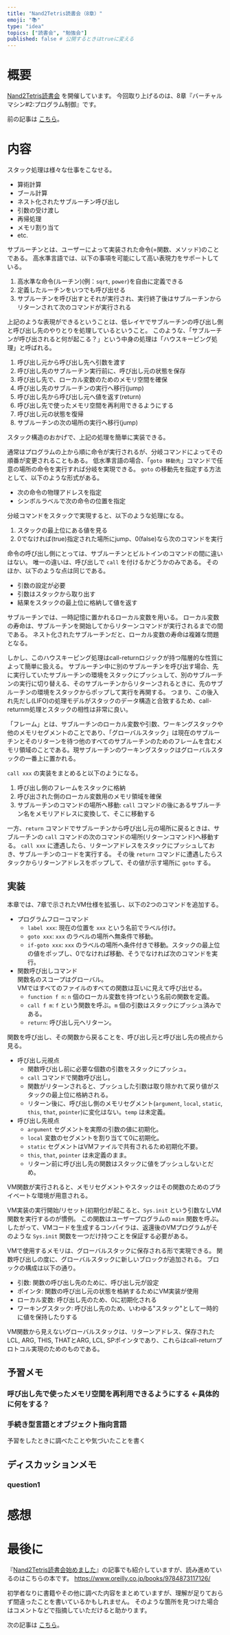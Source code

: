 ```yaml
---
title: "Nand2Tetris読書会（8章）"
emoji: "📚"
type: "idea"
topics: ["読書会", "勉強会"]
published: false # 公開するときはtrueに変える
---
```


# 概要

[Nand2Tetris読書会](https://zenn.dev/tomom1_s/articles/nand2tetris-00) を開催しています。
今回取り上げるのは、8章『バーチャルマシン#2:プログラム制御』です。

前の記事は [こちら](https://zenn.dev/tomom1_s/articles/nand2tetris-07)。

# 内容

スタック処理は様々な仕事をこなせる。
- 算術計算
- ブール計算
- ネスト化されたサブルーチン呼び出し
- 引数の受け渡し
- 再帰処理
- メモリ割り当て
- etc.

サブルーチンとは、ユーザーによって実装された命令(=関数、メソッド)のことである。
高水準言語では、以下の事項を可能にして高い表現力をサポートしている。
1. 高水準な命令(ルーチン)(例：`sqrt`, `power`)を自由に定義できる
1. 定義したルーチンをいつでも呼び出せる
1. サブルーチンを呼び出すとそれが実行され、実行終了後はサブルーチンからリターンされて次のコマンドが実行される

上記のような表現ができるということは、低レイヤでサブルーチンの呼び出し側と呼び出し先のやりとりを処理しているということ。
このような、「サブルーチンが呼び出されると何が起こる？」という中身の処理は「ハウスキーピング処理」と呼ばれる。
1. 呼び出し元から呼び出し先へ引数を渡す
1. 呼び出し先のサブルーチン実行前に、呼び出し元の状態を保存
1. 呼び出し先で、ローカル変数のためのメモリ空間を確保
1. 呼び出し先のサブルーチンの実行へ移行(jump)
1. 呼び出し先から呼び出し元へ値を返す(return)
1. 呼び出し先で使ったメモリ空間を再利用できるようにする
1. 呼び出し元の状態を復帰
1. サブルーチンの次の場所の実行へ移行(jump)

スタック構造のおかげで、上記の処理を簡単に実装できる。

通常はプログラムの上から順に命令が実行されるが、分岐コマンドによってその順番が変更されることもある。
低水準言語の場合、「`goto 移動先`」コマンドで任意の場所の命令を実行すれば分岐を実現できる。
`goto` の移動先を指定する方法として、以下のような形式がある。
- 次の命令の物理アドレスを指定
- シンボルラベルで次の命令の位置を指定

分岐コマンドをスタックで実現すると、以下のような処理になる。
1. スタックの最上位にある値を見る
2. 0でなければ(true)指定された場所にjump、0(false)なら次のコマンドを実行

命令の呼び出し側にとっては、サブルーチンとビルトインのコマンドの間に違いはない。
唯一の違いは、呼び出しで `call` を付けるかどうかのみである。
そのほか、以下のような点は同じである。
- 引数の設定が必要
- 引数はスタックから取り出す
- 結果をスタックの最上位に格納して値を返す

サブルーチンでは、一時記憶に置かれるローカル変数を用いる。
ローカル変数の寿命は、サブルーチンを開始してからリターンコマンドが実行されるまでの間である。
ネスト化されたサブルーチンだと、ローカル変数の寿命は複雑な問題となる。

しかし、このハウスキーピング処理はcall-returnロジックが持つ階層的な性質によって簡単に扱える。
サブルーチン中に別のサブルーチンを呼び出す場合、先に実行していたサブルーチンの環境をスタックにプッシュして、別のサブルーチンの実行に切り替える、そのサブルーチンからリターンされるときに、先のサブルーチンの環境をスタックからポップして実行を再開する。
つまり、この後入れ先だし(LIFO)の処理モデルがスタックのデータ構造と合致するため、call-returnm処理とスタックの相性は非常に良い。

「フレーム」とは、サブルーチンのローカル変数や引数、ワーキングスタックや他のメモリセグメントのことであり、「グローバルスタック」は現在のサブルーチンとそのリターンを待つ他のすべてのサブルーチンのためのフレームを含むメモリ領域のことである。現サブルーチンのワーキングスタックはグローバルスタックの一番上に置かれる。

`call xxx` の実装をまとめると以下のようになる。
1. 呼び出し側のフレームをスタックに格納
1. 呼び出された側のローカル変数用のメモリ領域を確保
1. サブルーチンのコマンドの場所へ移動: `call` コマンドの後にあるサブルーチン名をメモリアドレスに変換して、そこに移動する

一方、`return` コマンドでサブルーチンから呼び出し元の場所に戻るときは、サブルーチンの `call` コマンドの次のコマンドの場所(リターンコマンド)へ移動する。
`call xxx` に遭遇したら、リターンアドレスをスタックにプッシュしておき、サブルーチンのコードを実行する。
その後 `return` コマンドに遭遇したらスタックからリターンアドレスをポップして、その値が示す場所に `goto` する。

## 実装

本章では、7章で示されたVM仕様を拡張し、以下の2つのコマンドを追加する。

- プログラムフローコマンド
  - `label xxx`: 現在の位置を `xxx` という名前でラベル付け。
  - `goto xxx`: `xxx` のラベルの場所へ無条件で移動。
  - `if-goto xxx`: `xxx` のラベルの場所へ条件付きで移動。スタックの最上位の値をポップし、0でなければ移動、そうでなければ次のコマンドを実行。
- 関数呼び出しコマンド  
関数名のスコープはグローバル。  
VMではすべてのファイルのすべての関数は互いに見えて呼び出せる。
  - `function f n`: `n` 個のローカル変数を持つfという名前の関数を定義。
  - `call f m`: `f` という関数を呼ぶ。`m` 個の引数はスタックにプッシュ済みである。
  - `return`: 呼び出し元へリターン。

関数を呼び出し、その関数から戻ることを、呼び出し元と呼び出し先の視点から見る。

- 呼び出し元視点
  - 関数呼び出し前に必要な個数の引数をスタックにプッシュ。
  - `call` コマンドで関数呼び出し。
  - 関数がリターンされると、プッシュした引数は取り除かれて戻り値がスタックの最上位に格納される。
  - リターン後に、呼び出し側のメモリセグメント(`argument`, `local`, `static`, `this`, `that`, `pointer`)に変化はない。`temp` は未定義。
- 呼び出し先視点
  - `argument` セグメントを実際の引数の値に初期化。
  - `local` 変数のセグメントを割り当てて0に初期化。
  - `static` セグメントはVMファイルで共有されるため初期化不要。
  - `this`, `that`, `pointer` は未定義のまま。
  - リターン前に呼び出し先の関数はスタックに値をプッシュしないとだめ。

VM関数が実行されると、メモリセグメントやスタックはその関数のためのプライベートな環境が用意される。

VM実装の実行開始/リセット(初期化)が起こると、`Sys.init` という引数なしVM関数を実行するのが慣例。
この関数はユーザープログラムの `main` 関数を呼ぶ。
したがって、VMコードを生成するコンパイラは、返還後のVMプログラムがそのような `Sys.init` 関数を一つだけ持つことを保証する必要がある。

VMで使用するメモリは、グローバルスタックに保存される形で実現できる。
関数呼び出しの度に、グローバルスタックに新しいブロックが追加される。
ブロックの構成は以下の通り。
- 引数: 関数の呼び出し先のために、呼び出し元が設定
- ポインタ: 関数の呼び出し元の状態を格納するためにVM実装が使用
- ローカル変数: 呼び出し先のため、0に初期化される
- ワーキングスタック: 呼び出し先のため、いわゆる"スタック"として一時的に値を保持したりする

VM関数から見えないグローバルスタックは、リターンアドレス、保存されたLCL, ARG, THIS, THATとARG, LCL, SPポインタであり、これらはcall-returnプロトコル実現のためのものである。

## 予習メモ

### 呼び出し先で使ったメモリ空間を再利用できるようにする ←具体的に何をする？

### 手続き型言語とオブジェクト指向言語

予習をしたときに調べたことや気づいたことを書く

## ディスカッションメモ

### question1

# 感想

# 最後に

『[Nand2Tetris読書会始めました](https://zenn.dev/tomom1_s/articles/nand2tetris-00)』の記事でも紹介していますが、読み進めているのはこちらの本です。
https://www.oreilly.co.jp/books/9784873117126/

初学者なりに書籍やその他に調べた内容をまとめていますが、理解が足りておらず間違ったことを書いているかもしれません。
そのような箇所を見つけた場合はコメントなどで指摘していただけると助かります。

次の記事は [こちら](https://zenn.dev/tomom1_s/articles/nand2tetris-09)。
